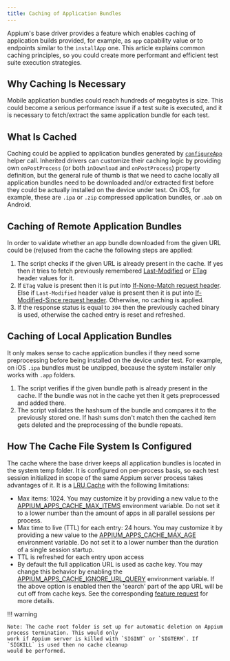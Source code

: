 ```yaml
---
title: Caching of Application Bundles
---
```


Appium's base driver provides a feature which enables caching of application builds provided, for example,
as `app` capability value or to endpoints similar to the `installApp` one. This article explains common caching
principles, so you could create more performant and efficient test suite execution strategies.

## Why Caching Is Necessary

Mobile application bundles could reach hundreds of megabytes is size. This could become a serious
performance issue if a test suite is executed, and it is necessary to fetch/extract the same application
bundle for each test.

## What Is Cached

Caching could be applied to application bundles generated by
[`configureApp`](https://github.com/appium/appium/blob/master/packages/base-driver/lib/basedriver/helpers.js#L107) helper call.
Inherited drivers can customize their caching logic by providing own `onPostProcess`
(or both `inDownload` and `onPostProcess`) property definition, but the general
rule of thumb is that we need to cache locally all application bundles need to be downloaded and/or extracted
first before they could be actually installed on the device under test. On iOS, for example, these are `.ipa` or
`.zip` compressed application bundles, or .`aab` on Android.

## Caching of Remote Application Bundles

In order to validate whether an app bundle downloaded from the given URL could be (re)used from the cache the following
steps are applied:

1. The script checks if the given URL is already present in the cache.
  If yes then it tries to fetch previously remembered
  [Last-Modified](https://developer.mozilla.org/en-US/docs/Web/HTTP/Headers/Last-Modified)
  or [ETag](https://developer.mozilla.org/en-US/docs/Web/HTTP/Headers/ETag) header values for it.
2. If `ETag` value is present then it is put into
  [If-None-Match request header](https://developer.mozilla.org/en-US/docs/Web/HTTP/Headers/If-None-Match).
  Else if `Last-Modified` header value is present then it is put into
  [If-Modified-Since request header](https://developer.mozilla.org/en-US/docs/Web/HTTP/Headers/If-Modified-Since).
  Otherwise, no caching is applied.
3. If the response status is equal to `304` then the previously cached binary is used,
  otherwise the cached entry is reset and refreshed.

## Caching of Local Application Bundles

It only makes sense to cache application bundles if they need some preprocessing before being installed on the device under test.
For example, on iOS `.ipa` bundles must be unzipped, because the system installer only works with `.app` folders.

1. The script verifies if the given bundle path is already present in the cache. If the bundle was not in the cache yet
  then it gets preprocessed and added there.
2. The script validates the hashsum of the bundle and compares it to the previously stored one. If hash sums don't match
  then the cached item gets deleted and the preprocessing of the bundle repeats.

## How The Cache File System Is Configured

The cache where the base driver keeps all application bundles is located in the system temp folder. It is configured
on per-process basis, so each test session initialized in scope of the same Appium server process takes advantages
of it. It is a [LRU Cache](https://www.npmjs.com/package/lru-cache) with the following limitations:

- Max items: 1024. You may customize it by providing a new value to
  the [APPIUM_APPS_CACHE_MAX_ITEMS](../cli/env-vars.md) environment variable.
  Do not set it to a lower number than the amount of apps in all parallel sessions per process.
- Max time to live (TTL) for each entry: 24 hours.
  You may customize it by providing a new value to the
  [APPIUM_APPS_CACHE_MAX_AGE](../cli/env-vars.md) environment variable.
  Do not set it to a lower number than the duration of a single session startup.
- TTL is refreshed for each entry upon access
- By default the full application URL is used as cache key. You may change this behavior
  by enabling the [APPIUM_APPS_CACHE_IGNORE_URL_QUERY](../cli/env-vars.md) environment variable.
  If the above option is enabled then the 'search' part of the app URL will be cut off from cache keys.
  See the corresponding [feature request](https://discuss.appium.io/t/regarding-app-caching-when-using-aws-s3-presigned-urls/42713)
  for more details.

!!! warning

```
Note: The cache root folder is set up for automatic deletion on Appium process termination. This would only
work if Appium server is killed with `SIGINT` or `SIGTERM`. If `SIGKILL` is used then no cache cleanup
would be performed.
```
